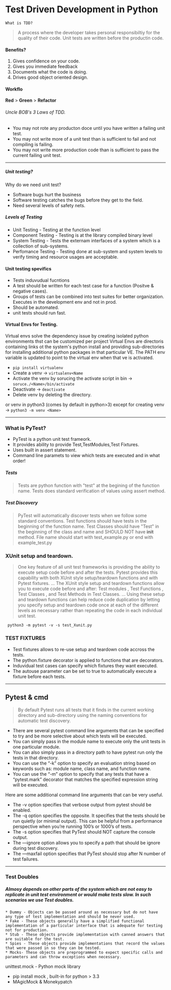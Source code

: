 # Test Driven Development in Python

`What is TDD?`

> A process where the developer takes personal responsibiltiy for the quality of their code.
> Unit tests are written before the productin code.

#### Benefits?

1. Gives confidence on your code.
2. Gives you immediate feedback
3. Documents what the code is doing.
4. Drives good object oriented design.

#### Workflo

__Red__ > __Green__ > __Refactor__


###### Uncle BOB's 3 Laws of TDD.

* You may not rote any producton doce until you have written a failing unit test. 
* You may not write more of a unit test than is sufficient to fail and not compiling is failing.
* You may not write more production code than is sufficient to pass the current failing unit test.

---

##### Unit testing?

Why do we need unit test?

 * Software bugs hurt the business
 * Software testing catches the bugs before they get to the field.
 * Need several levels of safety nets.


##### Levels of Testing

* Unit Testing - Testing at the function level
* Component Testing - Testing is at the library compiled binary level
* System Testing - Tests the externam interfaces of a system which is a collection of sub-systems.
* Perfomance Testing - Testing done at sub-system and system levels to verify timing and resource usages are acceptable.



#### Unit testing spevifics 

* Tests induvudual fucntions
* A test should be written for each test case for a function (Positve & negative cases).
* Groups of tests can be combined into test suites for better organization. Executes in the development env and not in prod.
*  Should be automated.
* unit tests should run fast.


#### Virtual Envs for Testing.

Virtual envs solve the dependency issue by creating isolated python environments thst can be customized per project
Virtual Envs are directoris containing links ot the system's python install and providing sub-directories for installing additional python packages in that particular VE.
The PATH env variable is updated to point to the virtual env when that ve is activated.

* ``` pip install virtualenv ```
* Create a venv ->  ``` virtualenv<Name ```
* Activate the venv by sorucing the activate script in bin -> ``` soruce./<Name>/bin/activate ```
* Deactivate -> ``` deactivate ```
* Delete venv by deleting the directory.

or venv in python3 (comes by default in python>3) except for creating venv -> ``` python3 -m venv <Name> ```

***

### What is PyTest?

* PyTest is a python unit test frameork.
* It provides ability to provide Test,TestModules,Test Fixtures.
* Uses built in assert statement.
* Command line paramets to view which tests are executed and in what order!

##### Tests
> Tests are python function with "test" at the begining of the function name.
Tests does standard verification of values using assert method.

##### Test Discovery

> PyTest will automatically discover tests when we follow some standard conventions.
Test functions should have tests in the beginning of the function name.
Test Classes should have "Test" in the beginning of the class and name and SHOULD NOT have __init__ method.
File name should start with test_example.py or end with example_test.py  
 


### XUnit setup and teardown.

> One key feature of all unit test frameworks is providing the ability to execute setup code before and after the tests. Pytest provides this capability with both XUnit
style setup/teardown functions and with Pytest fixtures.
... The XUnit style setup and teardown functions allow you to execute code before and after: Test modules <click>, Test Functions <click>, Test Classes <click>, and Test
Methods in Test Classes.
... Using these setup and teardown functions can help reduce code duplication by letting you specify setup and teardown code once at each of the different levels as
necessary rather than repeating the code in each individual unit test. 

``` python3 -m pytest -v -s test_Xunit.py```


### TEST FIXTURES

* Test fixtures allows to re-use setup and teardown code accross the tests.
* The python.fixture decorator is applied to functions that are decorators.
* Induvidual test cases can specify which fixtures they want executed.
* The autouse parameter can be set to true to automatically execute a fixture before each tests.

---

## Pytest & cmd 
> By default Pytest runs all tests that it finds in the current working directory and sub-directory using the naming conventions for automatic test discovery.
- There are several pytest command line arguments that can be specified to try and be more selective about which tests will be executed.
- You can simply pass in the module name to execute only the unit tests in one particular module.
- You can also simply pass in a directory path to have pytest run only the tests in that directory.
- You can use the “-k” option to specify an evaluation string based on keywords such as: module name, class name, and function name.
- You can use the “-m” option to specify that any tests that have a “pytest.mark” decorator that matches the specified expression string will be executed.

Here are some additional command line arguments that can be very useful.
- The -v option specifies that verbose output from pytest should be enabled.
- The -q option specifies the opposite. It specifies that the tests should be run quietly (or minimal output). This can be helpful from a performance perspective when
you’re running 100’s or 1000’s of tests.
- The -s option specifies that PyTest should NOT capture the console output.
- The —ignore option allows you to specify a path that should be ignore during test discovery.
- The —maxfail option specifies that PyTest should stop after N number of test failures.


***

### Test Doubles

##### Almosy depends on other parts of the system which are not easy to replicate in unit test environment or would make tests slow. In such scenarios we use Test doubles.

	* Dummy - Objects can be passed around as necessary but do not have any type of test implementation and should be never used.
	* Fake - These objects generally have a simplified functional implementation of a particular interface that is adequate for testing not for production.
	* Stub - These objects provide implementation with canned answers that are suitable for the test.
	* Spies - These objects provide implementations that record the values that were passed in so they can be tested.
	* Mocks- These objects are preprogrammed to expect specific calls and parameters and can throw exceptions when necessary.

unittest.mock - Python mock library
 - pip install mock , built-in for python > 3.3
 - MAgicMock & Monekypatch






